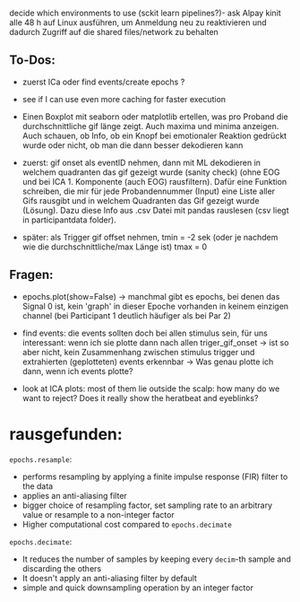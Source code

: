 decide which environments to use (sckit learn pipelines?)- ask Alpay 
kinit alle 48 h auf Linux ausführen, um Anmeldung neu zu reaktivieren und dadurch Zugriff auf die shared files/network zu behalten

## To-Dos:
- zuerst ICa oder find events/create epochs ?
  
- see if I can use even more caching for faster execution
  
- Einen Boxplot mit seaborn oder matplotlib ertellen, was pro Proband die durchschnittliche gif länge zeigt. Auch maxima und minima anzeigen. Auch schauen, ob Info, ob ein Knopf bei emotionaler Reaktion gedrückt wurde oder nicht, ob man die dann besser dekodieren kann

- zuerst: gif onset als eventID nehmen, dann mit ML dekodieren in welchem quadranten das gif gezeigt wurde (sanity check) (ohne EOG und bei ICA 1. Komponente (auch EOG) rausfiltern). Dafür eine Funktion schreiben, die mir für jede Probandennummer (Input) eine Liste aller Gifs rausgibt und in welchem Quadranten das Gif gezeigt wurde (Lösung). Dazu diese Info aus .csv Datei mit pandas rauslesen (csv liegt in participantdata folder). 
    
- später: als Trigger gif offset nehmen, tmin = -2 sek (oder je nachdem wie die durchschnittliche/max Länge ist) tmax = 0


## Fragen:
- epochs.plot(show=False) -> manchmal gibt es epochs, bei denen das Signal 0 ist, kein 'graph' in dieser Epoche vorhanden in keinem einzigen channel (bei Participant 1 deutlich häufiger als bei Par 2)
- find events: die events sollten doch bei allen stimulus sein, für uns interessant: wenn ich sie plotte dann nach allen triger_gif_onset -> ist so aber nicht, kein Zusammenhang zwischen stimulus trigger und extrahierten (geplotteten) events erkennbar
  -> Was genau plotte ich dann, wenn ich events plotte?

- look at ICA plots: most of them lie outside the scalp: how many do we want to reject? Does it really show the heratbeat and eyeblinks?


# rausgefunden:
`epochs.resample`:
   - performs resampling by applying a finite impulse response (FIR) filter to the data
   - applies an anti-aliasing filter
   - bigger choice of resampling factor, set sampling rate to an arbitrary value or resample to a non-integer factor
   - Higher computational cost compared to `epochs.decimate`

`epochs.decimate`:
   - It reduces the number of samples by keeping every `decim`-th sample and discarding the others
   - It doesn't apply an anti-aliasing filter by default
   - simple and quick downsampling operation by an integer factor






